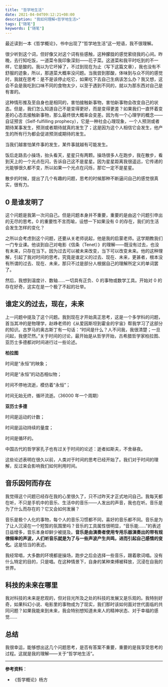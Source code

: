 ```yaml
---
title: "哲学地生活"
date: 2021-04-04T09:12:21+08:00
description: "我如何理解<哲学地生活>"
tags: ["随笔"]
keywords: ["随笔"]
---
```


最近读到一本《哲学概论》，书中出现了“哲学地生活”这一短语，我不很理解。

很少听到这个词，但好像又对这个词有些感触，这种朦胧的感觉萦绕我的心间。昨晚，去行知吃饭，一道菜令我印象深刻——花子菜。这道菜和我平时吃到的不一样，它是酸的。我以为它坏掉了，不过到现在为止（写下这篇文章），我也没有不舒服的迹象，所以，那道菜大概率没问题。当我尝到那酸，体味到与众不同的感觉时，我就在思考：是不是该停止吃它，如果吃下去自己生病该怎么办？我又想，这会不会是我吃到口味不同的食物太少，以至于遇到不同的，就以为那东西对自己是有害的。

这种情形推及至自身也是相同的，害怕接触新事物，害怕新事物会改变自己的状态。但是，我们怎么知道自己不是变得更好，而是变得更差？如果我们一直怀着变差的心态去接触新事物，那么最终很大概率会变差。因为有一个心理学的概念——自证预言（Self-fulfilling prophecy），它是一种社会心理现象，一个人预测或者期待某事发生，预测或者期待就真的发生了；这是因为这个人相信它会发生，他产生的所有行为都会促进预测或期待的发生。

当我们越害怕某件事的发生，某件事就越有可能发生。

饭后走路去小操场，抬头看天，星星只有两颗。操场很多人在跑步，我在散步，看到天上的一个光点在闪，告诉自己这不是星星。因为星星距离我很遥远，它传递的光能够很久都不变，所以如果一个光点在闪烁，那它一定不是星星。

散步的时候，提出了几个有趣的问题，思考的时候那种不断逼问自己的感觉很真实，很有力。

## 0 是谁发明了

这个问题是我第一次问自己。但是问题本身并不重要，重要的是由这个问题引申出的无尽的思考。0 的重要性不言而喻，设想一下如果没有 0 的存在，我们的生活会发生怎样的变化？

之所以会考虑到这个问题，还要从关老师说起，他是我的启蒙老师。这学期教我们一门专业课。他谈到自己对电影《信条（Tenet）》的理解——既没有过去，也没有未来，只存在当下。因为过去可以被未来改变，当下可以改变未来。他的这种理解，引起了我对时间的思考。究竟是谁定义的过去、现在、未来，更甚者，根本没有所谓的过去、现在、未来，那只不过是部分人根据自己的理解所定义的单词罢了。

然后，我想到温度计、数轴……一切具有正负、0 的事物或数学工具。开始对 0 的存在好奇，这实在是一个极了不起的壮举。

## 谁定义的过去，现在，未来

上一问题中提及了这个问题。我到现在才开始真正思考，这是一个多学科的问题，首当其冲的是物理学，赵峥老师的《从爱因斯坦到霍金的宇宙》帮我学习了这部分的知识。古罗马的奥古斯丁有一句话：“时间是什么？人不问我，我很清楚；一旦问起，我便茫然。”关于时间的讨论，最开始是从哲学开始，古希腊哲学家柏拉图、亚历士多德都对时间进行过一些论述。

**柏拉图**

时间是“永恒”的映象；

时间是“永恒”的动态相似物；

时间不停地流逝，模仿着“永恒”；

时间无始无终，循环流逝。（36000 年一个周期）

**亚历士多德**

时间是运动的计数；

时间是运动持续的量度；

时间是循环的。

中国古代的哲学家孔子也有过关于时间的论述：逝者如斯夫，不舍昼夜。

这些论述表明在很久以前，人类对于时间的思考已经开始了。我们对于时间的理解，反过来会影响我们如何利用时间。

## 音乐因何而存在

我觉得这个问题已经存在我的心里很久了，只不过昨天才正式地问自己。我每天都在听，不只是手机中的音乐、生活中的音乐——人发出的声音，我也在听。音乐是为了什么而存在的？它又会如何发展？

音乐是极个人化的事物，每个人的音乐习惯都不同，喜好的音乐都不同。音乐是为了让人沉浸在一个短暂的氛围里吗？音乐的工具属性很明显，“音乐能……”的表述日益增多，音乐本身却鲜少被提及。**音乐是由演奏者使用专用乐器演奏出的带有规律频率的声波，人们听音乐就是为了与一些声波产生共鸣，进而引起自己感情的变化**。这是恰当的表述。

我经常唱，大多数的环境都是操场，跑步之后会选择一些音乐，跟着歌词唱。没有什么特定的目的，只是唱。在这种情景下，自身的某种束缚被释放，沉浸在自我的世界。

## 科技的未来在哪里

我对科技的未来是悲观的，但对目光所及之处的科技的发展又是乐观的。我特别好奇，如果科幻小说、电影里的事物成为了现实，我们那时该如何面对世代面临的共同问题？如果我能来到未来，我会特别想知道未来人的精神状态、对于幸福的感觉……

## 总结

我很幸运，能够想出这几个问题思考，是否有答案不重要，重要的是我享受思考的过程。这就是我的理解——关于“哲学地生活”。

---

**参考资料**：

- 《哲学概论》杨方
